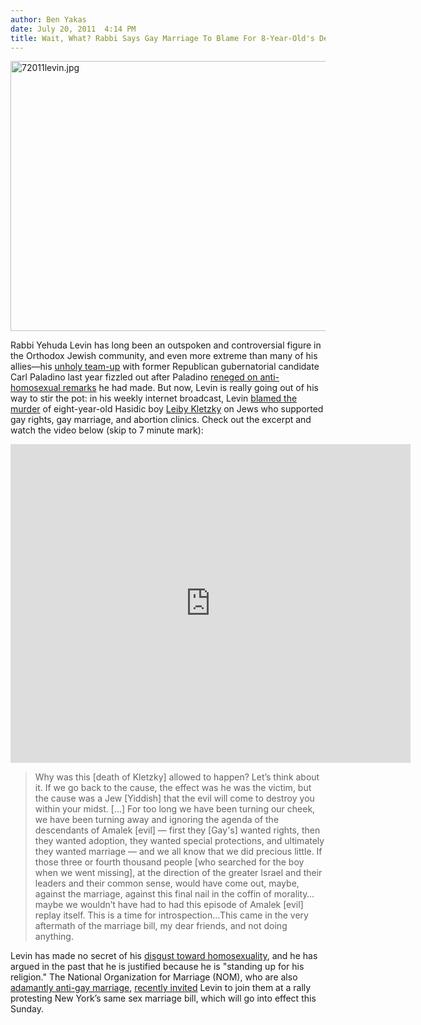 ```yaml
---
author: Ben Yakas
date: July 20, 2011  4:14 PM
title: Wait, What? Rabbi Says Gay Marriage To Blame For 8-Year-Old's Death
---
```


<p><span class="mt-enclosure mt-enclosure-image" style="display: inline;"> <img alt="72011levin.jpg" src="https://web.archive.org/web/20110725092629im_/http://gothamist.com/attachments/byakas/72011levin.jpg" width="640" height="432" class="image-none"> </span></p>

<p>Rabbi Yehuda Levin has long been an outspoken and controversial figure in the Orthodox Jewish community, and even more extreme than many of his allies&#x2014;his <a href="https://web.archive.org/web/20110725092629/http://gothamist.com/2010/10/06/cuomo_paladino_woo_the_jews.php">unholy team-up</a> with former Republican gubernatorial candidate Carl Paladino last year fizzled out after Paladino <a href="https://web.archive.org/web/20110725092629/http://gothamist.com/2010/10/14/rabbi_levin_almost_choked_on_his_sa.php">reneged on anti-homosexual remarks</a> he had made. But now, Levin is really going out of his way to stir the pot: in his weekly internet broadcast, Levin <a href="https://web.archive.org/web/20110725092629/http://joemygod.blogspot.com/2011/07/rabbi-yehuda-levin-gay-marriage-caused.html">blamed the murder</a> of eight-year-old Hasidic boy <a href="https://web.archive.org/web/20110725092629/http://gothamist.com/tags/leibykletzky">Leiby Kletzky</a> on Jews who supported gay rights, gay marriage, and abortion clinics. Check out the excerpt and watch the video below (skip to 7 minute mark):</p>

<p><iframe width="640" height="510" src="https://web.archive.org/web/20110725092629if_/http://www.youtube.com/embed/FQCBM01_voY" frameborder="0" allowfullscreen></iframe></p>

<blockquote>Why was this [death of Kletzky] allowed to happen? Let&#x2019;s think about it. If we go back to the cause, the effect was he was the victim, but the cause was a Jew [Yiddish] that the evil will come to destroy you within your midst. [...] For too long we have been turning our cheek, we have been turning away and ignoring the agenda of the descendants of Amalek [evil] &#x2014; first they [Gay&apos;s] wanted rights, then they wanted adoption, they wanted special protections, and ultimately they wanted marriage &#x2014; and we all know that we did precious little. If those three or fourth thousand people [who searched for the boy when we went missing], at the direction of the greater Israel and their leaders and their common sense, would have come out, maybe, against the marriage, against this final nail in the coffin of morality&#x2026;maybe we wouldn&#x2019;t have had to had this episode of Amalek [evil] replay itself. This is a time for introspection&#x2026;This came in the very aftermath of the marriage bill, my dear friends, and not doing anything.</blockquote>

<p>Levin has made no secret of his <a href="https://web.archive.org/web/20110725092629/http://www.youtube.com/watch?v=WcB9SZn3MQU">disgust toward homosexuality</a>, and he has argued in the past that he is justified because he is &quot;standing up for his religion.&quot; The National Organization for Marriage (NOM), who are also <a href="https://web.archive.org/web/20110725092629/http://gothamist.com/2011/06/12/national_organization_for_marriage.php">adamantly anti-gay marriage</a>, <a href="https://web.archive.org/web/20110725092629/http://thinkprogress.org/lgbt/2011/07/20/273787/nom-rabbi-blames-gay-marriage-for-murder/">recently invited</a> Levin to join them at a rally protesting New York&#x2019;s same sex marriage bill, which will go into effect this Sunday.</p>